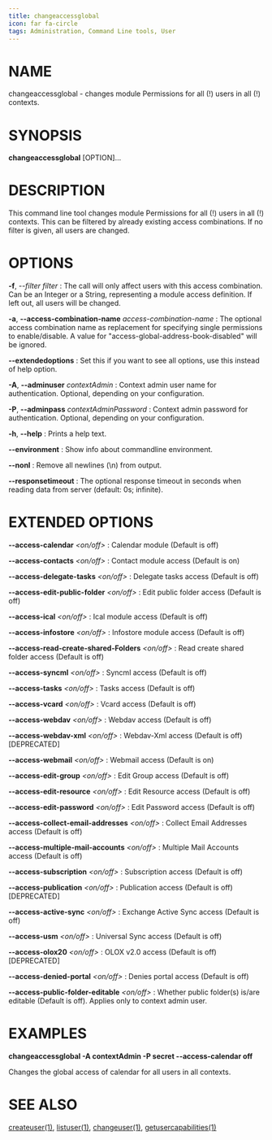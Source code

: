 ```yaml
---
title: changeaccessglobal
icon: far fa-circle
tags: Administration, Command Line tools, User
---
```


# NAME

changeaccessglobal - changes module Permissions for all (!) users in all (!) contexts.

# SYNOPSIS

**changeaccessglobal** [OPTION]...

# DESCRIPTION

This command line tool changes module Permissions for all (!) users in all (!) contexts. This can be filtered by already existing access combinations. If no filter is given, all users are changed.

# OPTIONS

**-f**, *--filter* *filter*
: The call will only affect users with this access combination. Can be an Integer or a String, representing a module access definition. If left out, all users will be changed.

**-a**, **--access-combination-name** *access-combination-name*
: The optional access combination name as replacement for specifying single permissions to enable/disable. A value for "access-global-address-book-disabled" will be ignored.

**--extendedoptions**
: Set this if you want to see all options, use this instead of help option.

**-A**, **--adminuser** *contextAdmin*
: Context admin user name for authentication. Optional, depending on your configuration.

**-P**, **--adminpass** *contextAdminPassword*
: Context admin password for authentication. Optional, depending on your configuration.

**-h**, **--help**
: Prints a help text.

**--environment**
: Show info about commandline environment.

**--nonl**
: Remove all newlines (\\n) from output.

**--responsetimeout**
: The optional response timeout in seconds when reading data from server (default: 0s; infinite).

# EXTENDED OPTIONS

**--access-calendar** *<on/off>*
: Calendar module (Default is off)

**--access-contacts** *<on/off>*
: Contact module access (Default is on)

**--access-delegate-tasks** *<on/off>*
: Delegate tasks access (Default is off)

**--access-edit-public-folder** *<on/off>*
: Edit public folder access (Default is off)

**--access-ical** *<on/off>*
: Ical module access (Default is off)

**--access-infostore** *<on/off>*
: Infostore module access (Default is off)

**--access-read-create-shared-Folders** *<on/off>*
: Read create shared folder access (Default is off)

**--access-syncml** *<on/off>*
: Syncml access (Default is off)

**--access-tasks** *<on/off>*
: Tasks access (Default is off)

**--access-vcard** *<on/off>*
: Vcard access (Default is off)

**--access-webdav** *<on/off>*
: Webdav access (Default is off)

**--access-webdav-xml** *<on/off>*
: Webdav-Xml access (Default is off) [DEPRECATED]

**--access-webmail** *<on/off>*
: Webmail access (Default is on)

**--access-edit-group** *<on/off>*
: Edit Group access (Default is off)

**--access-edit-resource** *<on/off>*
: Edit Resource access (Default is off)

**--access-edit-password** *<on/off>*
: Edit Password access (Default is off)

**--access-collect-email-addresses** *<on/off>*
: Collect Email Addresses access (Default is off)

**--access-multiple-mail-accounts** *<on/off>*
: Multiple Mail Accounts access (Default is off)

**--access-subscription** *<on/off>*
: Subscription access (Default is off)

**--access-publication** *<on/off>*
: Publication access (Default is off) [DEPRECATED]

**--access-active-sync** *<on/off>*
: Exchange Active Sync access (Default is off)

**--access-usm** *<on/off>*
: Universal Sync access (Default is off)

**--access-olox20** *<on/off>*
: OLOX v2.0 access (Default is off) [DEPRECATED]

**--access-denied-portal** *<on/off>*
: Denies portal access (Default is off)

**--access-public-folder-editable** *<on/off>*
: Whether public folder(s) is/are editable (Default is off). Applies only to context admin user.

# EXAMPLES

**changeaccessglobal -A contextAdmin -P secret --access-calendar off**

Changes the global access of calendar for all users in all contexts.

# SEE ALSO

[createuser(1)](createuser), [listuser(1)](listuser), [changeuser(1)](changeuser), [getusercapabilities(1)](getusercapabilities)